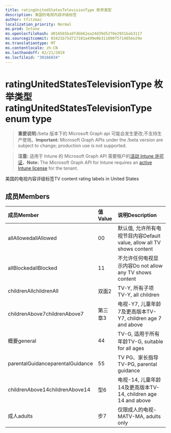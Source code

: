 ```yaml
---
title: ratingUnitedStatesTelevisionType 枚举类型
description: 美国的电视内容评级标签
author: tfitzmac
localization_priority: Normal
ms.prod: Intune
ms.openlocfilehash: d016565ba9fdbb62ea24d39d52f0e2931bab3117
ms.sourcegitcommit: 03421b75d717101a499e0b311890f5714056e29e
ms.translationtype: MT
ms.contentlocale: zh-CN
ms.lasthandoff: 02/21/2019
ms.locfileid: "30166834"
---
```

# <a name="ratingunitedstatestelevisiontype-enum-type"></a><span data-ttu-id="69b20-103">ratingUnitedStatesTelevisionType 枚举类型</span><span class="sxs-lookup"><span data-stu-id="69b20-103">ratingUnitedStatesTelevisionType enum type</span></span>

> <span data-ttu-id="69b20-104">**重要说明:**/beta 版本下的 Microsoft Graph api 可能会发生更改;不支持生产使用。</span><span class="sxs-lookup"><span data-stu-id="69b20-104">**Important:** Microsoft Graph APIs under the /beta version are subject to change; production use is not supported.</span></span>

> <span data-ttu-id="69b20-105">**注意:** 适用于 Intune 的 Microsoft Graph API 需要租户的[活动 Intune 许可证](https://go.microsoft.com/fwlink/?linkid=839381)。</span><span class="sxs-lookup"><span data-stu-id="69b20-105">**Note:** The Microsoft Graph API for Intune requires an [active Intune license](https://go.microsoft.com/fwlink/?linkid=839381) for the tenant.</span></span>

<span data-ttu-id="69b20-106">美国的电视内容评级标签</span><span class="sxs-lookup"><span data-stu-id="69b20-106">TV content rating labels in United States</span></span>

## <a name="members"></a><span data-ttu-id="69b20-107">成员</span><span class="sxs-lookup"><span data-stu-id="69b20-107">Members</span></span>
|<span data-ttu-id="69b20-108">成员</span><span class="sxs-lookup"><span data-stu-id="69b20-108">Member</span></span>|<span data-ttu-id="69b20-109">值</span><span class="sxs-lookup"><span data-stu-id="69b20-109">Value</span></span>|<span data-ttu-id="69b20-110">说明</span><span class="sxs-lookup"><span data-stu-id="69b20-110">Description</span></span>|
|:---|:---|:---|
|<span data-ttu-id="69b20-111">allAllowed</span><span class="sxs-lookup"><span data-stu-id="69b20-111">allAllowed</span></span>|<span data-ttu-id="69b20-112">0</span><span class="sxs-lookup"><span data-stu-id="69b20-112">0</span></span>|<span data-ttu-id="69b20-113">默认值, 允许所有电视节目内容</span><span class="sxs-lookup"><span data-stu-id="69b20-113">Default value, allow all TV shows content</span></span>|
|<span data-ttu-id="69b20-114">allBlocked</span><span class="sxs-lookup"><span data-stu-id="69b20-114">allBlocked</span></span>|<span data-ttu-id="69b20-115">1</span><span class="sxs-lookup"><span data-stu-id="69b20-115">1</span></span>|<span data-ttu-id="69b20-116">不允许任何电视显示内容</span><span class="sxs-lookup"><span data-stu-id="69b20-116">Do not allow any TV shows content</span></span>|
|<span data-ttu-id="69b20-117">childrenAll</span><span class="sxs-lookup"><span data-stu-id="69b20-117">childrenAll</span></span>|<span data-ttu-id="69b20-118">双面</span><span class="sxs-lookup"><span data-stu-id="69b20-118">2</span></span>|<span data-ttu-id="69b20-119">TV-Y, 所有子项</span><span class="sxs-lookup"><span data-stu-id="69b20-119">TV-Y, all children</span></span>|
|<span data-ttu-id="69b20-120">childrenAbove7</span><span class="sxs-lookup"><span data-stu-id="69b20-120">childrenAbove7</span></span>|<span data-ttu-id="69b20-121">第三章</span><span class="sxs-lookup"><span data-stu-id="69b20-121">3</span></span>|<span data-ttu-id="69b20-122">电视-Y7, 儿童年龄7及更高版本</span><span class="sxs-lookup"><span data-stu-id="69b20-122">TV-Y7, children age 7 and above</span></span>|
|<span data-ttu-id="69b20-123">概要</span><span class="sxs-lookup"><span data-stu-id="69b20-123">general</span></span>|<span data-ttu-id="69b20-124">4</span><span class="sxs-lookup"><span data-stu-id="69b20-124">4</span></span>|<span data-ttu-id="69b20-125">TV-G, 适用于所有年龄</span><span class="sxs-lookup"><span data-stu-id="69b20-125">TV-G, suitable for all ages</span></span>|
|<span data-ttu-id="69b20-126">parentalGuidance</span><span class="sxs-lookup"><span data-stu-id="69b20-126">parentalGuidance</span></span>|<span data-ttu-id="69b20-127">5</span><span class="sxs-lookup"><span data-stu-id="69b20-127">5</span></span>|<span data-ttu-id="69b20-128">TV PG、家长指导</span><span class="sxs-lookup"><span data-stu-id="69b20-128">TV-PG, parental guidance</span></span>|
|<span data-ttu-id="69b20-129">childrenAbove14</span><span class="sxs-lookup"><span data-stu-id="69b20-129">childrenAbove14</span></span>|<span data-ttu-id="69b20-130">型</span><span class="sxs-lookup"><span data-stu-id="69b20-130">6</span></span>|<span data-ttu-id="69b20-131">电视-14, 儿童年龄14及更高版本</span><span class="sxs-lookup"><span data-stu-id="69b20-131">TV-14, children age 14 and above</span></span>|
|<span data-ttu-id="69b20-132">成人</span><span class="sxs-lookup"><span data-stu-id="69b20-132">adults</span></span>|<span data-ttu-id="69b20-133">步</span><span class="sxs-lookup"><span data-stu-id="69b20-133">7</span></span>|<span data-ttu-id="69b20-134">仅限成人的电视-MA</span><span class="sxs-lookup"><span data-stu-id="69b20-134">TV-MA, adults only</span></span>|




